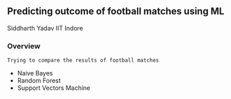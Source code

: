 ## Predicting outcome of football matches using ML

Siddharth Yadav
IIT Indore

### Overview
	Trying to compare the results of football matches
  - Naive Bayes
  - Random Forest
  - Support Vectors Machine

